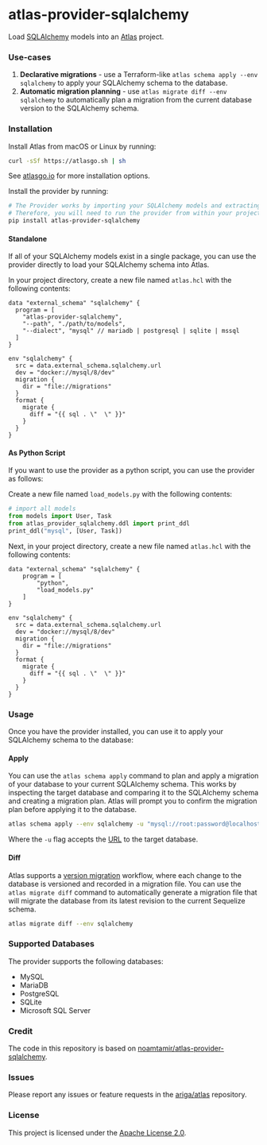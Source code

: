 # atlas-provider-sqlalchemy

Load [SQLAlchemy](https://www.sqlalchemy.org/) models into an [Atlas](https://atlasgo.io) project.

### Use-cases
1. **Declarative migrations** - use a Terraform-like `atlas schema apply --env sqlalchemy` to apply your SQLAlchemy schema to the database.
2. **Automatic migration planning** - use `atlas migrate diff --env sqlalchemy` to automatically plan a migration from the current database version to the SQLAlchemy schema.

### Installation

Install Atlas from macOS or Linux by running:
```bash
curl -sSf https://atlasgo.sh | sh
```

See [atlasgo.io](https://atlasgo.io/getting-started#installation) for more installation options.

Install the provider by running:
```bash
# The Provider works by importing your SQLAlchemy models and extracting the schema from them.
# Therefore, you will need to run the provider from within your project's Python environment.
pip install atlas-provider-sqlalchemy
```

#### Standalone 

If all of your SQLAlchemy models exist in a single package, 
you can use the provider directly to load your SQLAlchemy schema into Atlas.

In your project directory, create a new file named `atlas.hcl` with the following contents:

```hcl
data "external_schema" "sqlalchemy" {
  program = [
    "atlas-provider-sqlalchemy",
    "--path", "./path/to/models",
    "--dialect", "mysql" // mariadb | postgresql | sqlite | mssql
  ]
}

env "sqlalchemy" {
  src = data.external_schema.sqlalchemy.url
  dev = "docker://mysql/8/dev"
  migration {
    dir = "file://migrations"
  }
  format {
    migrate {
      diff = "{{ sql . \"  \" }}"
    }
  }
}
```

#### As Python Script 

If you want to use the provider as a python script, you can use the provider as follows:

Create a new file named `load_models.py` with the following contents:

```python
# import all models
from models import User, Task
from atlas_provider_sqlalchemy.ddl import print_ddl
print_ddl("mysql", [User, Task])
```

Next, in your project directory, create a new file named `atlas.hcl` with the following contents:

```hcl
data "external_schema" "sqlalchemy" {
    program = [
        "python",
        "load_models.py"
    ]
}

env "sqlalchemy" {
  src = data.external_schema.sqlalchemy.url
  dev = "docker://mysql/8/dev"
  migration {
    dir = "file://migrations"
  }
  format {
    migrate {
      diff = "{{ sql . \"  \" }}"
    }
  }
}
```

### Usage

Once you have the provider installed, you can use it to apply your SQLAlchemy schema to the database:

#### Apply

You can use the `atlas schema apply` command to plan and apply a migration of your database to your current SQLAlchemy schema.
This works by inspecting the target database and comparing it to the SQLAlchemy schema and creating a migration plan.
Atlas will prompt you to confirm the migration plan before applying it to the database.

```bash
atlas schema apply --env sqlalchemy -u "mysql://root:password@localhost:3306/mydb"
```
Where the `-u` flag accepts the [URL](https://atlasgo.io/concepts/url) to the
target database.

#### Diff

Atlas supports a [version migration](https://atlasgo.io/concepts/declarative-vs-versioned#versioned-migrations) 
workflow, where each change to the database is versioned and recorded in a migration file. You can use the
`atlas migrate diff` command to automatically generate a migration file that will migrate the database
from its latest revision to the current Sequelize schema.

```bash
atlas migrate diff --env sqlalchemy 
````

### Supported Databases

The provider supports the following databases:
* MySQL
* MariaDB
* PostgreSQL
* SQLite
* Microsoft SQL Server

### Credit

The code in this repository is based on [noamtamir/atlas-provider-sqlalchemy](https://github.com/noamtamir/atlas-provider-sqlalchemy).

### Issues

Please report any issues or feature requests in the [ariga/atlas](https://github.com/ariga/atlas/issues) repository.

### License

This project is licensed under the [Apache License 2.0](LICENSE).
